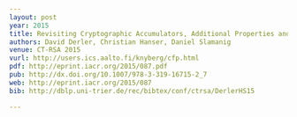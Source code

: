 ```yaml
---
layout: post
year: 2015
title: Revisiting Cryptographic Accumulators, Additional Properties and Relations to other Primitives
authors: David Derler, Christian Hanser, Daniel Slamanig
venue: CT-RSA 2015
vurl: http://users.ics.aalto.fi/knyberg/cfp.html
pdf: http://eprint.iacr.org/2015/087.pdf
pub: http://dx.doi.org/10.1007/978-3-319-16715-2_7
web: http://eprint.iacr.org/2015/087
bib: http://dblp.uni-trier.de/rec/bibtex/conf/ctrsa/DerlerHS15

---
```



